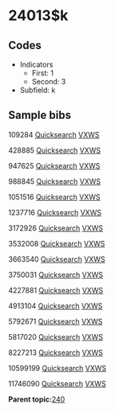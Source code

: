 # 24013$k

## Codes

-   Indicators
    -   First: 1
    -   Second: 3
-   Subfield: k

## Sample bibs

109284 [Quicksearch](https://search.library.yale.edu/catalog/109284) [VXWS](http://prodorbis.library.yale.edu:7014/vxws/GetHoldingsService?bibId=109284)

428885 [Quicksearch](https://search.library.yale.edu/catalog/428885) [VXWS](http://prodorbis.library.yale.edu:7014/vxws/GetHoldingsService?bibId=428885)

947625 [Quicksearch](https://search.library.yale.edu/catalog/947625) [VXWS](http://prodorbis.library.yale.edu:7014/vxws/GetHoldingsService?bibId=947625)

988845 [Quicksearch](https://search.library.yale.edu/catalog/988845) [VXWS](http://prodorbis.library.yale.edu:7014/vxws/GetHoldingsService?bibId=988845)

1051516 [Quicksearch](https://search.library.yale.edu/catalog/1051516) [VXWS](http://prodorbis.library.yale.edu:7014/vxws/GetHoldingsService?bibId=1051516)

1237716 [Quicksearch](https://search.library.yale.edu/catalog/1237716) [VXWS](http://prodorbis.library.yale.edu:7014/vxws/GetHoldingsService?bibId=1237716)

3172926 [Quicksearch](https://search.library.yale.edu/catalog/3172926) [VXWS](http://prodorbis.library.yale.edu:7014/vxws/GetHoldingsService?bibId=3172926)

3532008 [Quicksearch](https://search.library.yale.edu/catalog/3532008) [VXWS](http://prodorbis.library.yale.edu:7014/vxws/GetHoldingsService?bibId=3532008)

3663540 [Quicksearch](https://search.library.yale.edu/catalog/3663540) [VXWS](http://prodorbis.library.yale.edu:7014/vxws/GetHoldingsService?bibId=3663540)

3750031 [Quicksearch](https://search.library.yale.edu/catalog/3750031) [VXWS](http://prodorbis.library.yale.edu:7014/vxws/GetHoldingsService?bibId=3750031)

4227881 [Quicksearch](https://search.library.yale.edu/catalog/4227881) [VXWS](http://prodorbis.library.yale.edu:7014/vxws/GetHoldingsService?bibId=4227881)

4913104 [Quicksearch](https://search.library.yale.edu/catalog/4913104) [VXWS](http://prodorbis.library.yale.edu:7014/vxws/GetHoldingsService?bibId=4913104)

5792671 [Quicksearch](https://search.library.yale.edu/catalog/5792671) [VXWS](http://prodorbis.library.yale.edu:7014/vxws/GetHoldingsService?bibId=5792671)

5817020 [Quicksearch](https://search.library.yale.edu/catalog/5817020) [VXWS](http://prodorbis.library.yale.edu:7014/vxws/GetHoldingsService?bibId=5817020)

8227213 [Quicksearch](https://search.library.yale.edu/catalog/8227213) [VXWS](http://prodorbis.library.yale.edu:7014/vxws/GetHoldingsService?bibId=8227213)

10599199 [Quicksearch](https://search.library.yale.edu/catalog/10599199) [VXWS](http://prodorbis.library.yale.edu:7014/vxws/GetHoldingsService?bibId=10599199)

11746090 [Quicksearch](https://search.library.yale.edu/catalog/11746090) [VXWS](http://prodorbis.library.yale.edu:7014/vxws/GetHoldingsService?bibId=11746090)

**Parent topic:**[240](../../tags/240/240.md)

